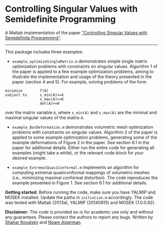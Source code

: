 Controlling Singular Values with Semidefinite Programming
====

A Matlab implementation of the paper ["Controlling Singular Values with Semidefinite Programming"](http://www.wisdom.weizmann.ac.il/~shaharko/).

----
This package includes three examples:
- `example_optimizeSingleMatrix.m` demonstrates simple single matrix optimization problems with constraints on singular values. Algorithm 1 of the paper is applied to a few example optimization problems, aiming to illustrate the implementation and usage of the theory presented in the paper (section 4 and 5). For example, solving problems of the form
```
minimize        f(A) 
subject to      s_min(A)>=k
                s_max(A)<=K
				det(A)>=0
```
over the matrix variable `A`, where `s_min(A)` and `s_max(A)` are the minimal and maximal singular values of the matrix `A`.

- `example_BarDeformation.m` demonstrates volumetric mesh optimization problems with constraints on singular values. Algorithm 2 of the paper is applied to some example optimization problems, generating some of the example deformations of Figure 2 in the paper. See section 6.1 in the paper for additional details. Either run the entire code for generating all examples (might take a while), or the relevant code block for your desired example.

- `example_ExtremalQuasiConformal.m` implements an algorithm for computing extremal quasiconformal mappings of volumetric meshes (i.e., minimizing maximal conformal distortion). The code reproduces the example presented in Figure 1. See section 6.1 for additional details.


**Getting started:** Before running the code, make sure you have YALMIP and MOSEK installed. Update the paths in `initialize.m` accordingly. The code was tested with Matlab (2013a), YALMIP (20140915) and MOSEK (7.0.0.92).

**Disclaimer:**
The code is provided as-is for academic use only and without any guarantees. Please contact the authors to report any bugs.
Written by [Shahar Kovalsky](http://www.wisdom.weizmann.ac.il/~shaharko/) and [Noam Aigerman](http://www.wisdom.weizmann.ac.il/~noamaig/)